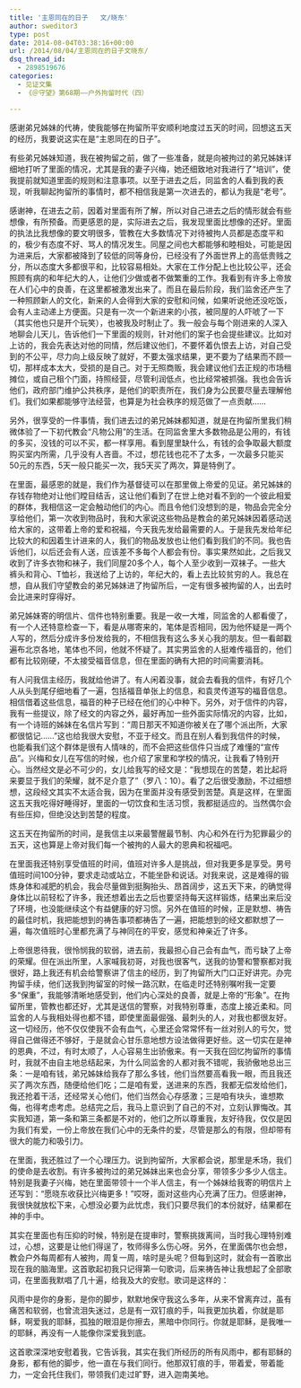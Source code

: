 ```yaml
---
title: '主恩同在的日子   文/晓东'
author: sweditor3
type: post
date: 2014-08-04T03:38:16+00:00
url: /2014/08/04/主恩同在的日子文晓东/
dsq_thread_id:
  - 2898519676
categories:
  - 见证文集
  - 《＠守望》第68期——户外拘留时代（四）

---
```

感谢弟兄姊妹的代祷，使我能够在拘留所平安顺利地度过五天的时间，回想这五天的经历，我要说这实在是“主恩同在的日子”。

有些弟兄姊妹知道，我在被拘留之前，做了一些准备，就是向被拘过的弟兄姊妹详细地打听了里面的情况，尤其是我的妻子兴梅，她还细致地对我进行了“培训”，使我提前就知道里面的规则和注意事项。以至于进去之后，同监舍的人看到我的表现，听我聊起拘留所的事情时，都不相信我是第一次进去的，都认为我是“老号”。

感谢神，在进去之前，因着对里面有所了解，所以对自己进去之后的情形就会有些想像，有所预备。而更感恩的是，实际进去之后，我发现里面比想像的还好。里面的执法比我想像的要文明很多，管教在大多数情况下对待被拘人员都是态度平和的，极少有态度不好、骂人的情况发生。同屋之间也大都能够和睦相处，可能是因为进来后，大家都被降到了较低的同等身份，已经没有了外面世界上的高低贵贱之分，所以态度大多都很平和，比较容易相处。大家在工作分配上也比较公平，还会照顾有病的和年纪大的人，让他们少做或者不做繁重的工作。我看到有许多上帝放在人们心中的良善，在这里都被激发出来了。而且在最后阶段，我们监舍还产生了一种照顾新人的文化，新来的人会得到大家的安慰和问候，如果听说他还没吃饭，会有人主动递上方便面。只是有一次一个新进来的小孩，被同屋的人吓唬了一下（其实他也只是开个玩笑），也被我及时制止了。我一般会与每个刚进来的人深入地聊会儿天儿，告诉他们一下里面的规则，针对他们的案子也会提些建议。比如对上访的，我会先表达对他的同情，然后建议他们，不要怀着仇恨去上访，对自己受到的不公平，尽力向上级反映了就好，不要太强求结果，更不要为了结果而不顾一切，那样成本太大，受损的是自己。对于无照商贩，我会建议他们去正规的市场租摊位，或自己租个门面，持照经营，尽管利润低点，也比经常被抓强。我也会告诉他们，政府部门维护公共秩序，是他们的职责所在，我们身为公民要尽量去理解他们。我们如果都能够守法经营，也算是为社会秩序的规范做了一点贡献……

另外，很享受的一件事情，我们进去过的弟兄姊妹都知道，就是在拘留所里我们稍微体验了一下初代教会“凡物公用”的生活。在同监舍里大多数物品是公用的，有钱的多买，没钱的可以不买，都一样享用。看到屋里缺什么，有钱的会争取最大额度购买室内所需，几乎没有人吝啬。不过，想花钱也花不了太多，一次最多只能买50元的东西，5天一般只能买一次，我5天买了两次，算是特例了。

在里面，最感恩的就是，我们作为基督徒可以在那里做上帝爱的见证。弟兄姊妹的存钱存物绝对让他们瞠目结舌，这让他们看到了在世上绝对看不到的一个彼此相爱的群体，我相信这一定会触动他们的内心。而且令他们没想到的是，物品会完全分享给他们，第一次收到物品时，我和大家说这些物品是教会的弟兄姊妹因着感动送给大家的，这带着上帝的爱和祝福，今天我先发给最需要的人。于是我先发给年纪比较大的和因着生计进来的人，我们的物品发放也让他们看到我们的不同。我也告诉他们，以后还会有人送，应该差不多每个人都会有份。事实果然如此，之后我又收到了许多衣物和袜子，我们同屋20多个人，每个人至少收到一双袜子。一些大裤头和背心、T恤衫，我送给了上访的，年纪大的，看上去比较贫穷的人。我总在想，自从我们守望教会的弟兄姊妹进了拘留所后，一定有很多被拘留的人，出去时会比进来时穿得好。

弟兄姊妹寄的明信片、信件也特别重要。我是一收一大堆，同监舍的人都看傻了，有一个人还特意检查一下，看是从哪寄来的，笔体是否相同，因为他怀疑是一两个人写的，然后分成许多份发给我的，不相信我有这么多关心我的朋友。但一看邮戳遍布北京各地，笔体也不同，他就不怀疑了。其实男监舍的人挺难传福音的，他们都有比较刚硬，不太接受福音信息，但在里面的确有大把的时间需要消耗。

有人问我信主经历，我就给他讲了。有人闲着没事，就会去看我的信件，有好几个人从头到尾仔细地看了一遍，包括福音单张上的信息，和袁灵传道写的福音信息。相信借着这些信息，福音的种子已经在他们的心中种下。另外，对于信件的内容，我有一些提议，除了经文的内容之外，最好再加一些外面实际情况的内容，比如，有一个诗班的姊妹在名信片写到：“周日那天不知道你被关在了哪个派出所，大家都很惦记……”这也给我很大安慰，不亚于经文。而且在别人看到我信件的时候，也能看我们这个群体是很有人情味的，而不会把这些信件只当成了难懂的“宣传品”。兴梅和女儿在写信的时候，也介绍了家里和学校的情况，让我看了特别开心。当然经文是必不可少的，女儿给我写的经文是：“我想现在的苦楚，若比起将来要显于我们的荣耀，就不足介意了”（罗八：10）。看了之后很受激励，不过细想想，这段经文其实不太适合我，因为在里面并没有感受到苦楚。真是这样，在里面这五天我吃得好睡得好，里面的一切饮食和生活习惯，我都挺适应的。当然偶尔会有些压抑，但绝没达到苦楚的程度。

这五天在拘留所的时间，是我信主以来最警醒最节制、内心和外在行为犯罪最少的五天，这也算是上帝对我们每一个被拘的人最大的恩典和祝福吧。

在里面我还特别享受值班的时间，值班对许多人是挑战，但对我更多是享受。男号值班时间100分钟，要求走动或站立，不能坐卧和说话。对我来说，这是难得的锻炼身体和减肥的机会，我会尽量做到挺胸抬头、昂首阔步，这五天下来，的确觉得身体比以前轻松了许多，我还想着出去之后也要坚持每天这样锻炼，结果出来后没了环境，也没能继续这个有益健康的好习惯。另外在值班的时候，正是默想、祷告的最佳时机，我把能想到的祷告事项都祷告了一遍，把能想到的经文都默想了一遍，每次值班时心里都充满了与神同在的平安，感觉和神亲近了许多。

上帝很恩待我，很怜悯我的软弱，进去前，我最担心自己会有血气，而亏缺了上帝的荣耀。但在派出所里，人家喊我初哥，对我也很客气，送我的协警和警察都对我很好，路上我还有机会给警察讲了信主的经历，到了拘留所大门口正好讲完。办完拘留手续，他们送我到拘留室的时候一路沉默，在临走时还特别嘱咐我一定要多“保重”，我能够清晰地感受到，他们内心深处的良善，就是上帝的“形象”。在拘留所里，管教也都还好，尤其是送信的警察，对我特别尊重，态度上接近柔和。同监舍的人与我相处得也都不错，即使里面最倔强、最刺头的人，对我也都很友好。这一切经历，他不仅仅使我不会有血气，心里还会常常怀有一丝对别人的亏欠，觉得自己做得还不够好，于是就会心甘乐意地想方设法做得更好些。这一切实在是神的恩典，不过，有时太顺了，人心容易生出骄傲来。有一天我在回忆拘留所的事情时，我就不由自主地总结起来，为什么同监舍的人都对我不错呢，我骄傲地总出三条：一是咱有钱，弟兄姊妹给我存了那么多钱，他们当然要高看我一眼，而且我还买了两次东西，随便给他们吃；二是咱有爱，送进来的东西，我都无偿发给他们，我还抢着干活，还经常关心他们，他们当然会心存感激；三是咱有块头，谁想欺侮，也得考虑考虑。总结完之后，我马上意识到了自己的不对，立刻认罪悔改。其实我知道，第一条和第三条都是不对的，他们之所以尊重我，友好待我，仅仅是因为我们有爱，一份上帝放在我们心中的无条件的爱，尽管是那么的有限，但却带有很大的能力和吸引力。

在里面，我还胜过了一个心理压力。说到拘留所，大家都会说，那里是禾场，我们的使命是去收割。有许多被拘过的弟兄姊妹出来也会分享，带领多少多少人信主。特别是我妻子兴梅，她在里面带领十一个半人信主，有一个姊妹给我寄的明信片上还写到：“愿晓东收获比兴梅更多！”哎呀，面对这些内心充满了压力。但感谢神，我很快就放松下来，心想没必要为此忧虑，我们只要尽我们的本份就好，结果都在神的手中。

其实在里面也有压抑的时候，特别是在提审时，警察挑拨离间，当时我心理特别难过，心想，这要是让他们得逞了，牧师得多么伤心呀。另外，在里面偶尔也会想，教会户外每周都有人被拘，周复一周，啥时是头呢？但每到这时，就会有一首歌出现在我的脑海里。这首歌起初我只记得第一句歌词，后来祷告神让我想起了全部歌词，在里面我默唱了几十遍，给我及大的安慰。歌词是这样的：

风雨中是你的身影，是你的脚步，默默地保守我这么多年，从来不曾离弃过，虽有痛苦和软弱，也曾流泪失迷过，总是有一双钉痕的手，叫我更加执着，你就是耶稣，啊爱我的耶稣，孤独的眼泪是你擦去，黑暗中你同行。你就是耶稣，是我唯一的耶稣，再没有一人能像你深爱我到底。

这首歌深深地安慰着我，它告诉我，其实在我们所经历的所有风雨中，都有耶稣的身影，都有他的脚步，他一直在与我们同行。他那双钉痕的手，带着爱，带着能力，一定会托住我们，带领我们走过旷野，进入迦南美地。